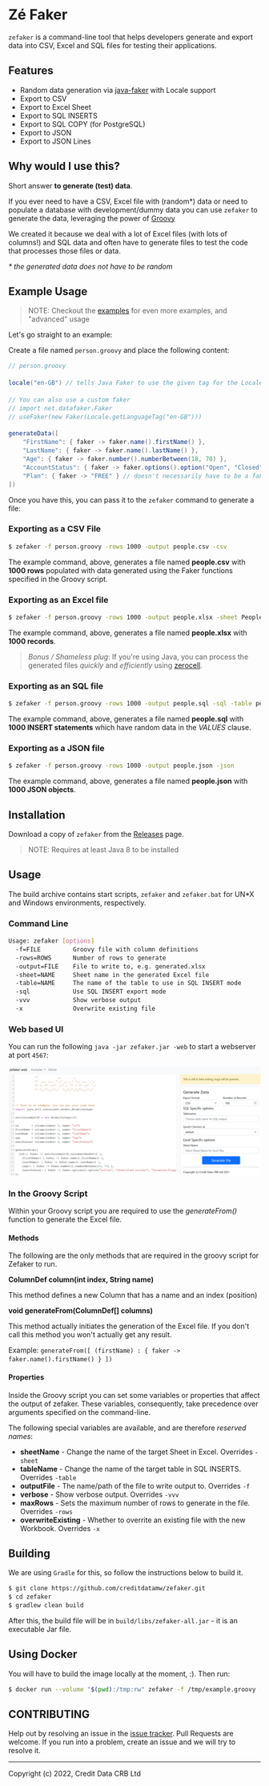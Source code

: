Zé Faker
========

`zefaker` is a command-line tool that helps developers generate and export data into CSV, Excel and SQL files for testing their applications.

## Features

* Random data generation via [java-faker](https://github.com/DiUS/java-faker) with Locale support
* Export to CSV
* Export to Excel Sheet
* Export to SQL INSERTS
* Export to SQL COPY (for PostgreSQL)
* Export to JSON
* Export to JSON Lines

## Why would I use this?

Short answer **to generate (test) data**.

If you ever need to have a CSV, Excel file with (random*) data or need to 
populate a database with development/dummy data you can use `zefaker` to 
generate the data, leveraging the power of [Groovy](https://www.groovy-lang.org)

We created it because we deal with a lot of Excel files (with lots of columns!) and SQL data and often have to generate files to test the code that processes those files or data.

_* the generated data does not have to be random_

## Example Usage

> NOTE: Checkout the [examples](./examples/) for even more examples, and "advanced" usage

Let's go straight to an example:

Create a file named `person.groovy` and place the following content:

```groovy
// person.groovy

locale("en-GB") // tells Java Faker to use the given tag for the Locale.

// You can also use a custom faker
// import net.datafaker.Faker
// useFaker(new Faker(Locale.getLanguageTag("en-GB")))

generateData([
    "FirstName": { faker -> faker.name().firstName() },
    "LastName": { faker -> faker.name().lastName() },
    "Age": { faker -> faker.number().numberBetween(18, 70) },
    "AccountStatus": { faker -> faker.options().option("Open", "Closed") },
    "Plan": { faker -> "FREE" } // doesn't necessarily have to be a faker value
])
```

Once you have this, you can pass it to the `zefaker` command to generate a file:

### Exporting as a CSV File

```sh
$ zefaker -f person.groovy -rows 1000 -output people.csv -csv 
```

The example command, above, generates a file named **people.csv** with **1000 rows** 
populated with data generated using the Faker functions specified in the Groovy script.

### Exporting as an Excel file

```sh
$ zefaker -f person.groovy -rows 1000 -output people.xlsx -sheet People
```

The example command, above, generates a file named **people.xlsx** with **1000 records**.

> _Bonus / Shameless plug_: If you're using Java, you can process the generated files _quickly_ and 
_efficiently_ using [zerocell](https://github.com/creditdatamw/zerocell).

### Exporting as an SQL file

```sh
$ zefaker -f person.groovy -rows 1000 -output people.sql -sql -table people 
```

The example command, above, generates a file named **people.sql** with 
**1000 INSERT statements** which have random data in the _VALUES_ clause.

### Exporting as a JSON file

```sh
$ zefaker -f person.groovy -rows 1000 -output people.json -json 
```

The example command, above, generates a file named **people.json** with **1000 JSON objects**.


## Installation

Download a copy of `zefaker` from the [Releases](https://github.com/creditdatamw/zefaker/releases) page.

> NOTE: Requires at least Java 8 to be installed

## Usage

The build archive contains start scripts, `zefaker` and `zefaker.bat` for UN*X and Windows environments, respectively.

### Command Line

```sh
Usage: zefaker [options]
  -f=FILE         Groovy file with column definitions
  -rows=ROWS      Number of rows to generate
  -output=FILE    File to write to, e.g. generated.xlsx
  -sheet=NAME     Sheet name in the generated Excel file
  -table=NAME     The name of the table to use in SQL INSERT mode
  -sql            Use SQL INSERT export mode
  -vvv            Show verbose output
  -x              Overwrite existing file
```

### Web based UI

You can run the following `java -jar zefaker.jar -web` to start a webserver at port `4567`:

![[]](zefakerweb.png)

### In the Groovy Script

Within your Groovy script you are required to use the *generateFrom(<map>)* 
function to generate the Excel file.

#### Methods

The following are the only methods that are required in the groovy script for 
Zefaker to run. 

**ColumnDef column(int index, String name)**


This method defines a new Column that has a name and an index (position)

**void generateFrom(ColumnDef[] columns)**

This method actually initiates the generation of the Excel file. If you don't
call this method you won't actually get any result. 

Example: `generateFrom([ (firstName) : { faker -> faker.name().firstName() } ])`

#### Properties

Inside the Groovy script you can set some variables or properties that affect the 
output of zefaker. These variables, consequently, take precedence over arguments 
specified on the command-line. 

The following special variables are available, and are therefore *reserved names*:

* **sheetName** - Change the name of the target Sheet in Excel. Overrides `-sheet`
* **tableName** - Change the name of the target table in SQL INSERTS. Overrides `-table`
* **outputFile** - The name/path of the file to write output to. Overrides `-f`
* **verbose** - Show verbose output. Overrides `-vvv`
* **maxRows** - Sets the maximum number of rows to generate in the file. Overrides `-rows`
* **overwriteExisting** - Whether to overrite an existing file with the new Workbook. Overrides `-x`

## Building

We are using `Gradle` for this, so follow the instructions below to build it.

```sh
$ git clone https://github.com/creditdatamw/zefaker.git
$ cd zefaker
$ gradlew clean build
```

After this, the build file will be in `build/libs/zefaker-all.jar` - it is an executable Jar file.

## Using Docker

You will have to build the image locally at the moment, :). Then run:

```sh
$ docker run --volume "$(pwd):/tmp:rw" zefaker -f /tmp/example.groovy -output /tmp/first.sql -sql 
```

## CONTRIBUTING

Help out by resolving an issue in the [issue tracker](https://github.com/creditdatamw/zefaker/issues). 
Pull Requests are welcome. If you run into a problem, create an issue and we will try to resolve it.

---

Copyright (c) 2022, Credit Data CRB Ltd